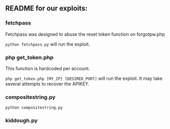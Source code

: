 README for our exploits:
-----------------------

### fetchpass

Fetchpass was designed to abuse the reset token function on forgotpw.php

`python fetchpass.py` will run the exploit.

### php get_token.php

This function is hardcoded per account.

`php get_token.php [MY_IP] [DESIRED_PORT]` will run the exploit.  It may take several attempts to recover the APIKEY.

### compositestring.py

`python compositestring.py`

### kiddough.py


